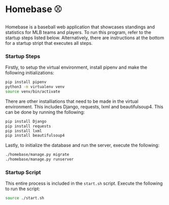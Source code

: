# Homebase :baseball:

Homebase is a baseball web application that showcases standings and statistics for MLB teams and players. To run this program, refer to the startup steps listed below. Alternatively, there are instructions at the bottom for a startup stript that executes all steps.

### Startup Steps

Firstly, to setup the virtual environment, install pipenv and make the following initializations:
```bash
pip install pipenv
python3 -m virtualenv venv
source venv/bin/activate
```
There are other installiations that need to be made in the virtual environment. This includes Django, requests, lxml and beautifulsoup4. This can be done by running the following:
```bash
pip install Django
pip install requests
pip install lxml
pip install beautifulsoup4
```
Lastly, to initialize the database and run the server, execute the following:
```bash
./homebase/manage.py migrate
./homebase/manage.py runserver
```

### Startup Script
This entire process is included in the `start.sh` script. Execute the following to run the script:
```bash
source ./start.sh
```

